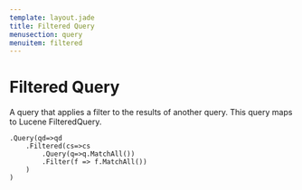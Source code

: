 ```yaml
---
template: layout.jade
title: Filtered Query
menusection: query
menuitem: filtered
---
```



# Filtered Query
A query that applies a filter to the results of another query. This query maps to Lucene FilteredQuery.

	.Query(qd=>qd
		.Filtered(cs=>cs
			.Query(q=>q.MatchAll())
			.Filter(f => f.MatchAll())
		)
	)


